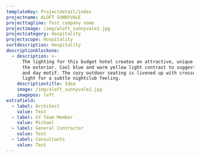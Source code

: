 ```yaml
---
templateKey: Projectdetail/index
projectname: ALOFT SUNNYVALE
projecttagline: Test company name
projectimage: /img/aloft_sunnyvale1.jpg
projectcategory: Hospitality
projectscope: Hospitality
sortdescription: Hospitality
descriptionblockone:
  - description: >-
      The lighting for this budget hotel creates an attractive, unique vibe on
      the exterior. Cool blue and warm yellow light contrast to suggest a night
      and day motif. The cozy outdoor seating is livened up with crosses of
      light for a subtle nightclub feeling.
    descriptiontitle: Idea
    image: /img/aloft_sunnyvale2.jpg
    imagepos: left
extrafield:
  - label: Architect
    value: Test
  - label: GY Team Member
    value: Michael
  - label: General Contractor
    value: Test
  - label: Consultants
    value: Test
---
```


